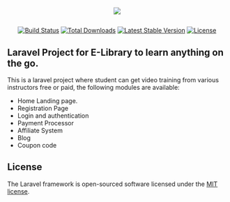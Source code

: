 # <p align="center"><img src="https://laravel.com/assets/img/components/logo-laravel.svg"></p>

<p align="center">
<a href="https://travis-ci.org/laravel/framework"><img src="https://travis-ci.org/laravel/framework.svg" alt="Build Status"></a>
<a href="https://packagist.org/packages/laravel/framework"><img src="https://poser.pugx.org/laravel/framework/d/total.svg" alt="Total Downloads"></a>
<a href="https://packagist.org/packages/laravel/framework"><img src="https://poser.pugx.org/laravel/framework/v/stable.svg" alt="Latest Stable Version"></a>
<a href="https://packagist.org/packages/laravel/framework"><img src="https://poser.pugx.org/laravel/framework/license.svg" alt="License"></a>
</p>

## Laravel Project for E-Library to learn anything on the go.

This is a laravel project where student can get video training from various instructors free or paid, the following modules are available:

- Home Landing page.
- Registration Page
- Login and authentication
- Payment Processor
- Affiliate System
- Blog
- Coupon code



## License

The Laravel framework is open-sourced software licensed under the [MIT license](http://opensource.org/licenses/MIT).
